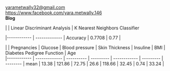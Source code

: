 
<yarametwally32@gmail.com>  
<https://www.facebook.com/yara.metwally.146>    
**Blog**

 |               |  	Linear Discriminant Analysis | K Nearest Neighbors Classifier

|------------ | ------------- |
Accuracy      |	               0.7708     |          	0.77                   |   




 |      | Pregnancies | Glucose | Blood pressure | Skin Thickness | Insuline | BMI |	Diabetes Pedigree Function |	Age   
|------------ | ------------- | ---------- | --------- | ------------ | --------- | -------- | 
mean | 13.38 | 	121.86 | 	72.75 | 	26.6 | 	118.66 | 	32.45 | 	0.74 | 	33.24 |
    



